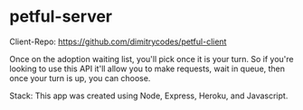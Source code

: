 # petful-server

Client-Repo: https://github.com/dimitrycodes/petful-client

Once on the adoption waiting list, you'll pick once it is your turn. So if you're looking to use this API it'll allow you to make requests, wait in queue, then once your turn is up, you can choose.

Stack: 
This app was created using Node, Express, Heroku, and Javascript.
